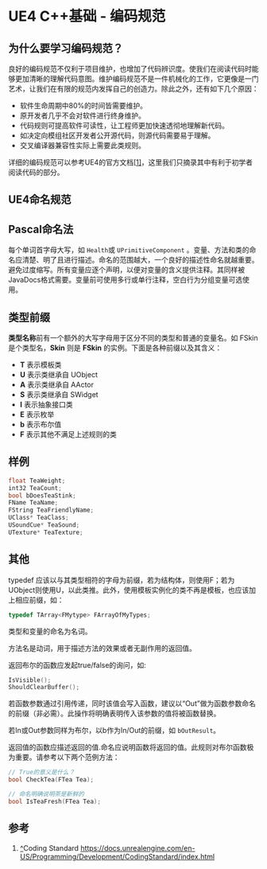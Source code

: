 # UE4 C++基础 - 编码规范

## 为什么要学习编码规范？

良好的编码规范不仅利于项目维护，也增加了代码辨识度。使我们在阅读代码时能够更加清晰的理解代码意图。维护编码规范不是一件机械化的工作，它更像是一门艺术，让我们在有限的规范内发挥自己的创造力。除此之外，还有如下几个原因：

- 软件生命周期中80%的时间皆需要维护。
- 原开发者几乎不会对软件进行终身维护。
- 代码规则可提高软件可读性，让工程师更加快速透彻地理解新代码。
- 如决定向模组社区开发者公开源代码，则源代码需要易于理解。
- 交叉编译器兼容性实际上需要此类规则。

详细的编码规范可以参考UE4的官方文档[[1\]](https://zhuanlan.zhihu.com/p/137799980#ref_1)，这里我们只摘录其中有利于初学者阅读代码的部分。

## UE4命名规范

## Pascal命名法

每个单词首字母大写，如 `Health`或 `UPrimitiveComponent` 。变量、方法和类的命名应清楚、明了且进行描述。命名的范围越大，一个良好的描述性命名就越重要。避免过度缩写。所有变量应逐个声明，以便对变量的含义提供注释。其同样被JavaDocs格式需要。变量前可使用多行或单行注释，空白行为分组变量可选使用。

## 类型前缀

**类型名称**前有一个额外的大写字母用于区分不同的类型和普通的变量名。如 FSkin 是个类型名，**Skin** 则是 **FSkin** 的实例。下面是各种前缀以及其含义：

- **T** 表示模板类
- **U** 表示类继承自 UObject
- **A** 表示类继承自 AActor
- **S** 表示类继承自 SWidget
- **I** 表示抽象接口类
- **E** 表示枚举
- **b** 表示布尔值
- **F** 表示其他不满足上述规则的类

## 样例

```cpp
float TeaWeight;
int32 TeaCount;
bool bDoesTeaStink;
FName TeaName;
FString TeaFriendlyName;
UClass* TeaClass;
USoundCue* TeaSound;
UTexture* TeaTexture;
```

## 其他

typedef 应该以与其类型相符的字母为前缀，若为结构体，则使用F；若为UObject则使用U，以此类推。此外，使用模板实例化的类不再是模板，也应该加上相应前缀，如：

```cpp
typedef TArray<FMytype> FArrayOfMyTypes;
```

类型和变量的命名为名词。

方法名是动词，用于描述方法的效果或者无副作用的返回值。

返回布尔的函数应发起true/false的询问，如:

```cpp
IsVisible();
ShouldClearBuffer();
```

若函数参数通过引用传递，同时该值会写入函数，建议以“Out”做为函数参数命名的前缀（非必需）。此操作将明确表明传入该参数的值将被函数替换。

若In或Out参数同样为布尔，以b作为In/Out的前缀，如 `bOutResult`。

返回值的函数应描述返回的值.命名应说明函数将返回的值。此规则对布尔函数极为重要。请参考以下两个范例方法：

```cpp
// True的意义是什么？
bool CheckTea(FTea Tea);

// 命名明确说明茶是新鲜的
bool IsTeaFresh(FTea Tea);
```



## 参考

1. [^](https://zhuanlan.zhihu.com/p/137799980#ref_1_0)Coding Standard https://docs.unrealengine.com/en-US/Programming/Development/CodingStandard/index.html